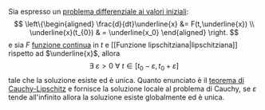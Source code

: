 Sia espresso un [problema differenziale ai valori iniziali](https://it.wikipedia.org/wiki/Problema_di_Cauchy):
$$
\left\{\begin{aligned}
\frac{d}{dt}\underline{x} &= F(t,\underline{x}) \\
\underline{x}(t_{0}) & = \underline{x_0}
\end{aligned}
\right.
$$
e sia $F$ [funzione continua](https://it.wikipedia.org/wiki/Funzione_continua) in $t$ e [[Funzione lipschitziana|lipschitziana]] rispetto ad $\underline{x}$, allora
$$
\exists\  \varepsilon > 0\ \forall\ t \in [t_{0}-\varepsilon, t_{0} + \varepsilon]
$$
tale che la soluzione esiste ed è unica.
Quanto enunciato è il [teorema di Cauchy-Lipschitz](https://it.wikipedia.org/wiki/Teorema_di_esistenza_e_unicit%C3%A0_per_un_problema_di_Cauchy) e fornisce la soluzione locale al problema di Cauchy, se $\varepsilon$ tende all'infinito allora la soluzione esiste globalmente ed è unica.